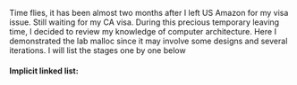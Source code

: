 Time flies, it has been almost two months after I left US Amazon for my visa issue. Still waiting for my CA visa. During this precious temporary leaving time, I decided to review my knowledge of computer architecture. Here I demonstrated the lab malloc since it may involve some designs and several iterations. I will list the stages one by one below

#### Implicit linked list: 

